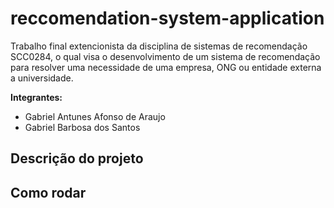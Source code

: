 # reccomendation-system-application

Trabalho final extencionista da disciplina de sistemas de recomendação SCC0284, o qual visa o desenvolvimento de um sistema de recomendação para resolver uma necessidade de uma empresa, ONG ou entidade externa a universidade.

**Integrantes:**

- Gabriel Antunes Afonso de Araujo
- Gabriel Barbosa dos Santos

## Descrição do projeto

## Como rodar
